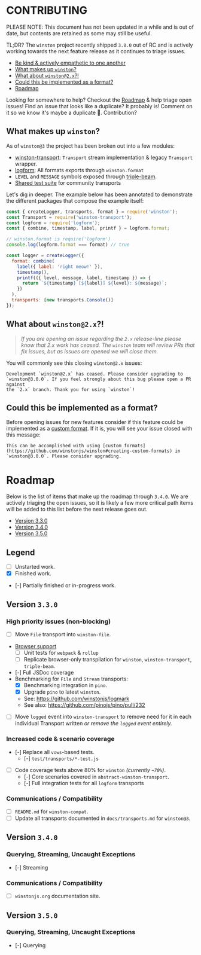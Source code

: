 # CONTRIBUTING
PLEASE NOTE: This document has not been updated in a while and is out of date, but contents are retained as some may still be useful.

TL;DR? The `winston` project recently shipped `3.0.0` out of RC and is actively
working towards the next feature release as it continues to triage issues.

- [Be kind & actively empathetic to one another](CODE_OF_CONDUCT.md)
- [What makes up `winston`?](#what-makes-up-winston)
- [What about `winston@2.x`?!](#what-about-winston-2.x)
- [Could this be implemented as a format?](#could-this-be-implemented-as-a-format)
- [Roadmap](#roadmap)

Looking for somewhere to help? Checkout the [Roadmap](#roadmap) & help triage open issues! Find an issue that looks like a duplicate? It probably is! Comment on it so we know it's maybe a duplicate 🙏. Contribution?

## What makes up `winston`?

As of `winston@3` the project has been broken out into a few modules:

- [winston-transport]: `Transport` stream implementation & legacy `Transport` wrapper.
- [logform]: All formats exports through `winston.format`
- `LEVEL` and `MESSAGE` symbols exposed through [triple-beam].
- [Shared test suite][abstract-winston-transport] for community transports

Let's dig in deeper. The example below has been annotated to demonstrate the different packages that compose the example itself:

``` js
const { createLogger, transports, format } = require('winston');
const Transport = require('winston-transport');
const logform = require('logform');
const { combine, timestamp, label, printf } = logform.format;

// winston.format is require('logform')
console.log(logform.format === format) // true

const logger = createLogger({
  format: combine(
    label({ label: 'right meow!' }),
    timestamp(),
    printf(({ level, message, label, timestamp }) => {
      return `${timestamp} [${label}] ${level}: ${message}`;
    })
  ),
  transports: [new transports.Console()]
});
```

## What about `winston@2.x`?!

> _If you are opening an issue regarding the `2.x` release-line please know
> that 2.x work has ceased. The `winston` team will review PRs that fix
> issues, but as issues are opened we will close them._

You will commonly see this closing `winston@2.x` issues:

```
Development `winston@2.x` has ceased. Please consider upgrading to
`winston@3.0.0`. If you feel strongly about this bug please open a PR against
the `2.x` branch. Thank you for using `winston`!
```

## Could this be implemented as a format?

Before opening issues for new features consider if this feature could be implemented as a [custom format]. If it is, you will see your issue closed with this message:

```
This can be accomplished with using [custom formats](https://github.com/winstonjs/winston#creating-custom-formats) in `winston@3.0.0`. Please consider upgrading.
```

# Roadmap

Below is the list of items that make up the roadmap through `3.4.0`. We are actively triaging the open issues, so it is likely a few more critical path items will be added to this list before the next release goes out.

- [Version 3.3.0](#version-320)
- [Version 3.4.0](#version-330)
- [Version 3.5.0](#version-340)

## Legend

- [ ] Unstarted work.
- [x] Finished work.
- [-] Partially finished or in-progress work.

## Version `3.3.0`

### High priority issues (non-blocking)
- [ ] Move `File` transport into `winston-file`.
- [Browser support](https://github.com/winstonjs/winston/issues/287)
  - [ ] Unit tests for `webpack` & `rollup`
  - [ ] Replicate browser-only transpilation for `winston`, `winston-transport`, `triple-beam`.
- [-] Full JSDoc coverage
- Benchmarking for `File` and `Stream` transports:
   - [x] Benchmarking integration in `pino`.
   - [x] Upgrade `pino` to latest `winston`.
   - See: https://github.com/winstonjs/logmark
   - See also: https://github.com/pinojs/pino/pull/232
- [ ] Move `logged` event into `winston-transport` to remove need for it in each individual Transport written _or remove the `logged` event entirely._

### Increased code & scenario coverage
- [-] Replace all `vows`-based tests.
  - [-] `test/transports/*-test.js`
- [ ] Code coverage tests above 80% for `winston` _(currently `~70%`)_.
  - [-] Core scenarios covered in `abstract-winston-transport`.
  - [-] Full integration tests for all `logform` transports

### Communications / Compatibility
- [ ] `README.md` for `winston-compat`.
- [ ] Update all transports documented in `docs/transports.md` for `winston@3`.

## Version `3.4.0`

### Querying, Streaming, Uncaught Exceptions
- [-] Streaming

### Communications / Compatibility
- [ ] `winstonjs.org` documentation site.

## Version `3.5.0`

### Querying, Streaming, Uncaught Exceptions
- [-] Querying

[winston-transport]: https://github.com/winstonjs/winston-transport
[logform]: https://github.com/winstonjs/logform
[triple-beam]: https://github.com/winstonjs/triple-beam
[abstract-winston-transport]: https://github.com/winstonjs/abstract-winston-transport
[stress-test]: https://github.com/winstonjs/winston/blob/master/test/transports/file-stress.test.js
[custom format]: https://github.com/winstonjs/winston#creating-custom-formats
